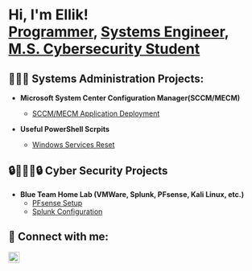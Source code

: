 <h1>Hi, I'm Ellik! <br/><a href="https://github.com/ellikt1">Programmer</a>, <a href="https://www.linkedin.com/in/ellik-trotman-a575581ba">Systems Engineer</a>, <a href="https://www.linkedin.com/in/ellik-trotman-a575581ba">M.S. Cybersecurity Student</a></h1>

<h2>👨🏿‍💻 Systems Administration Projects:</h2>

- <b>Microsoft System Center Configuration Manager(SCCM/MECM)</b>
  - [SCCM/MECM Application Deployment](https://github.com/ellikt1/SCCM-MECM-Application-Deployment.git)

- <b>Useful PowerShell Scrpits</b>
  - [Windows Services Reset]()


<h2>🔒👨🏿‍💻🔒 Cyber Security Projects</h2>

- <b>Blue Team Home Lab (VMWare, Splunk, PFsense, Kali Linux, etc.)</b>
  - [PFsense Setup]()
  - [Splunk Configuration]()


<h2> 🤳 Connect with me:</h2>


[<img align="left" alt="EllikTrotman | LinkedIn" width="22px" src="https://cdn.jsdelivr.net/npm/simple-icons@v3/icons/linkedin.svg" />][linkedin]



[linkedin]: https://www.linkedin.com/in/ellik-trotman-a575581ba

<!--
**joshmadakor1/joshmadakor1** is a ✨ _special_ ✨ repository because its `README.md` (this file) appears on your GitHub profile.

Here are some ideas to get you started:

- 🔭 I’m currently working on ...
- 🌱 I’m currently learning ...
- 👯 I’m looking to collaborate on ...
- 🤔 I’m looking for help with ...
- 💬 Ask me about ...
- 📫 How to reach me: ...
- 😄 Pronouns: ...
- ⚡ Fun fact: ...
-->

